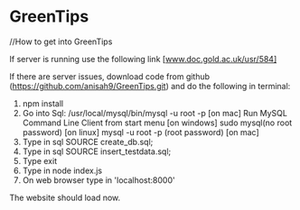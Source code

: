 # GreenTips

//How to get into GreenTips

If server is running use the following link [www.doc.gold.ac.uk/usr/584]

If there are server issues, download code from github (https://github.com/anisah9/GreenTips.git)
and do the following in terminal:

1. npm install
2. Go into Sql: /usr/local/mysql/bin/mysql -u root -p [on mac]
   Run MySQL Command Line Client from start menu [on windows]
   sudo mysql(no root password) [on linux]
   mysql -u root -p (root password) [on mac]
3. Type in sql SOURCE create_db.sql;
4. Type in sql SOURCE insert_testdata.sql;
5. Type exit
6. Type in node index.js
7. On web browser type in 'localhost:8000'

The website should load now.
